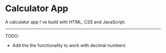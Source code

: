# Calculator App

A calculator app I´ve build with HTML, CSS and JavaScript.

----------------------------------------------------------------

TODO:
- Add the the functionality to work with decimal numbers